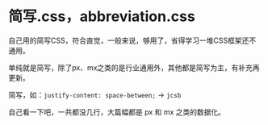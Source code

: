 # 简写.css，abbreviation.css
自己用的简写CSS，符合直觉，一般来说，够用了，省得学习一堆CSS框架还不通用。

单纯就是简写，除了px、mx之类的是行业通用外，其他都是简写为主，有补充再更新。

简写，如：`justify-content: space-between;` -> `jcsb`

自己看一下吧，一共都没几行，大篇幅都是 px 和 mx 之类的数据化。
